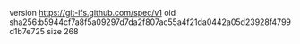 version https://git-lfs.github.com/spec/v1
oid sha256:b5944cf7a8f5a09297d7da2f807ac55a4f21da0442a05d23928f4799d1b7e725
size 268
